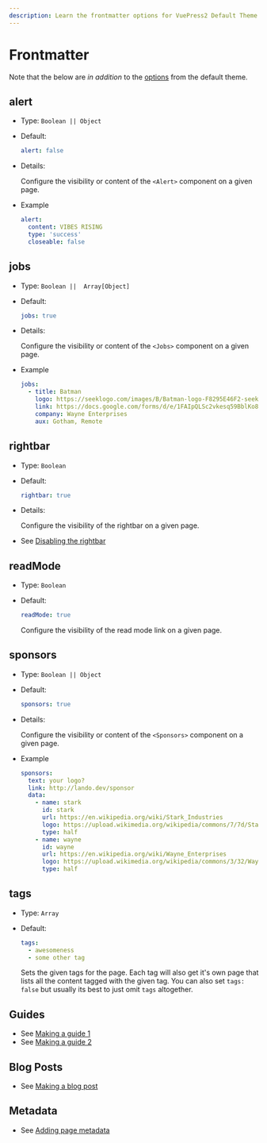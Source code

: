 ```yaml
---
description: Learn the frontmatter options for VuePress2 Default Theme Plus.
---
```


# Frontmatter

Note that the below are _in addition_ to the [options](https://vitepress.dev/reference/frontmatter-config) from the default theme.

## alert

* Type: `Boolean || Object`

* Default:

  ```yaml
  alert: false
  ```

* Details:

  Configure the visibility or content of the `<Alert>` component on a given page.

* Example

  ```yaml
  alert:
    content: VIBES RISING
    type: 'success'
    closeable: false
  ```

## jobs

* Type: `Boolean ||  Array[Object]`

* Default:

  ```yaml
  jobs: true
  ```

* Details:

  Configure the visibility or content of the `<Jobs>` component on a given page.

* Example

  ```yaml
  jobs:
    - title: Batman
      logo: https://seeklogo.com/images/B/Batman-logo-F8295E46F2-seeklogo.com.png
      link: https://docs.google.com/forms/d/e/1FAIpQLSc2vkesq59BblKo8ZX-R1hKTrHphh1kmsg4FgWV1WH5BKEjHQ/viewform
      company: Wayne Enterprises
      aux: Gotham, Remote
  ```

## rightbar

* Type: `Boolean`

* Default:

  ```yaml
  rightbar: true
  ```

* Details:

  Configure the visibility of the rightbar on a given page.

* See [Disabling the rightbar](./disabling-rightbar.html)


## readMode

* Type: `Boolean`

* Default:

  ```yaml
  readMode: true
  ```

  Configure the visibility of the read mode link on a given page.

## sponsors

* Type: `Boolean || Object`

* Default:

  ```yaml
  sponsors: true
  ```

* Details:

  Configure the visibility or content of the `<Sponsors>` component on a given page.

* Example

  ```yaml
  sponsors:
    text: your logo?
    link: http://lando.dev/sponsor
    data:
      - name: stark
        id: stark
        url: https://en.wikipedia.org/wiki/Stark_Industries
        logo: https://upload.wikimedia.org/wikipedia/commons/7/7d/Stark_Industries.png
        type: half
      - name: wayne
        id: wayne
        url: https://en.wikipedia.org/wiki/Wayne_Enterprises
        logo: https://upload.wikimedia.org/wikipedia/commons/3/32/Wayne_Enterprises_%28DC_Comics_fictional_logo%29.png
        type: half
  ```

## tags

* Type: `Array`

* Default:

  ```yaml
  tags:
    - awesomeness
    - some other tag
  ```

  Sets the given tags for the page. Each tag will also get it's own page that lists all the content tagged with the given tag. You can also set `tags: false` but usually its best to just omit `tags` altogether.

## Guides

* See [Making a guide 1](./making-a-guide.html)
* See [Making a guide 2](./making-a-guide-2.html)


## Blog Posts

* See [Making a blog post](./making-a-blog-post.html)

## Metadata

* See [Adding page metadata](./adding-page-metadata.html)
